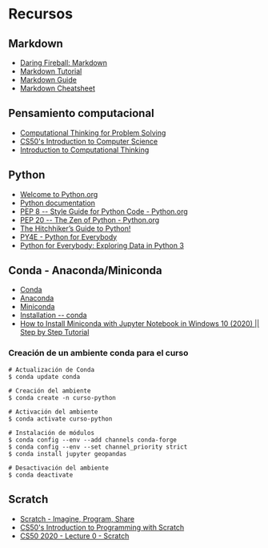 # Recursos

## Markdown
- [Daring Fireball: Markdown](https://daringfireball.net/projects/markdown/)
- [Markdown Tutorial](https://www.markdowntutorial.com/)
- [Markdown Guide](https://www.markdownguide.org/)
- [Markdown Cheatsheet](https://github.com/adam-p/markdown-here/wiki/Markdown-Cheatsheet)

## Pensamiento computacional
- [Computational Thinking for Problem Solving](https://www.coursera.org/learn/computational-thinking-problem-solving)
- [CS50's Introduction to Computer Science](https://www.edx.org/course/cs50s-introduction-to-computer-science)
- [Introduction to Computational Thinking](https://computationalthinking.mit.edu/)

## Python
- [Welcome to Python.org](https://www.python.org/)
- [Python documentation](https://docs.python.org/3/)
- [PEP 8 -- Style Guide for Python Code - Python.org](https://www.python.org/dev/peps/pep-0008/)
- [PEP 20 -- The Zen of Python - Python.org](https://www.python.org/dev/peps/pep-0020/)
- [The Hitchhiker’s Guide to Python!](https://docs.python-guide.org/)
- [PY4E - Python for Everybody](https://www.py4e.com/)
- [Python for Everybody: Exploring Data in Python 3](https://www.py4e.com/book.php)

## Conda - Anaconda/Miniconda
- [Conda](https://docs.conda.io/en/latest/)
- [Anaconda](https://www.anaconda.com/)
- [Miniconda](https://docs.conda.io/en/latest/miniconda.html)
- [Installation -- conda](https://conda.io/projects/conda/en/latest/user-guide/install/index.html)
- [How to Install Miniconda with Jupyter Notebook in Windows 10 (2020) || Step by Step Tutorial](https://www.youtube.com/watch?v=9Qb0Df3Yzek)

### Creación de un ambiente conda para el curso
```
# Actualización de Conda
$ conda update conda

# Creación del ambiente
$ conda create -n curso-python

# Activación del ambiente
$ conda activate curso-python

# Instalación de módulos
$ conda config --env --add channels conda-forge
$ conda config --env --set channel_priority strict
$ conda install jupyter geopandas

# Desactivación del ambiente
$ conda deactivate
```

## Scratch
- [Scratch - Imagine, Program, Share](https://scratch.mit.edu/)
- [CS50's Introduction to Programming with Scratch](https://www.edx.org/course/cs50s-introduction-to-programming-with-scratch)
- [CS50 2020 - Lecture 0 - Scratch](https://www.youtube.com/watch?v=YoXxevp1WRQ&t=4826s)

